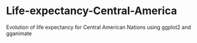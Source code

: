 # Life-expectancy-Central-America
Evolution of life expectancy for Central American Nations using ggplot2 and gganimate
